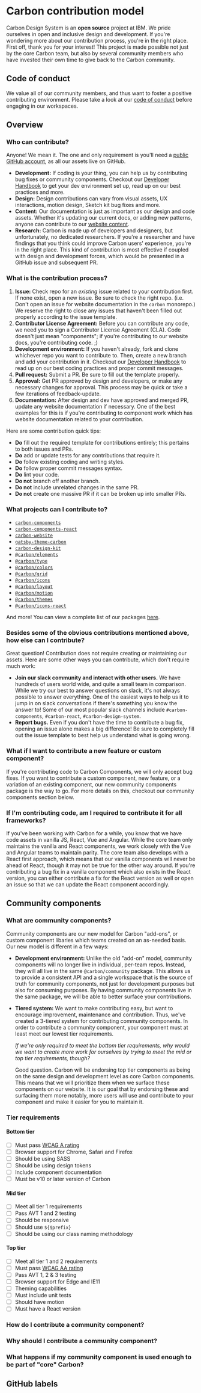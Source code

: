# Carbon contribution model

Carbon Design System is an **open source** project at IBM. We pride ourselves in
open and inclusive design and development. If you're wondering more about our
contribution process, you're in the right place. First off, thank you for your
interest! This project is made possible not just by the core Carbon team, but
also by several community members who have invested their own time to give back
to the Carbon community.

## Code of conduct

We value all of our community members, and thus want to foster a positive
contributing environment. Please take a look at our
[code of conduct](./code_of_conduct.md) before engaging in our workspaces.

## Overview

### Who can contribute?

Anyone! We mean it. The one and only requirement is you'll need a
[public GitHub account](https://github.com/join), as all our assets live on
GitHub.

- **Development:** If coding is your thing, you can help us by contributing bug
  fixes or community components. Checkout our
  [Developer Handbook](../developer-handbook.md) to get your dev environment set
  up, read up on our best practices and more.
- **Design:** Design contributions can vary from visual assets, UX interactions,
  motion design, Sketch kit bug fixes and more.
- **Content:** Our documentation is just as important as our design and code
  assets. Whether it's updating our current docs, or adding new patterns, anyone
  can contribute to our
  [website content](https://github.com/carbon-design-system/carbon-website).
- **Research:** Carbon is made up of developers and designers, but
  unfortunately, no dedicated researchers. If you're a researcher and have
  findings that you think could improve Carbon users' experience, you're in the
  right place. This kind of contribution is most effective if coupled with
  design and development forces, which would be presented in a GitHub issue and
  subsequent PR.

### What is the contribution process?

1. **Issue:** Check repo for an _existing_ issue related to your contribution
   first. If none exist, open a new issue. Be sure to check the right repo.
   (i.e. Don't open an issue for website documentation in the `carbon`
   monorepo.) We reserve the right to close any issues that haven't been filled
   out properly according to the issue template.
2. **Contributor License Agreement:** Before you can contribute any code, we
   need you to sign a Contributor License Agreement (CLA). Code doesn't just
   mean "components"; if you're contributing to our website docs, you're
   contributing code. ;)
3. **Development environment:** If you haven't already, fork and clone whichever
   repo you want to contribute to. Then, create a new branch and add your
   contribution in it. Checkout our
   [Developer Handbook](../developer-handbook.md) to read up on our best coding
   practices and proper commit messages.
4. **Pull request:** Submit a PR. Be sure to fill out the template properly.
5. **Approval:** Get PR approved by design and developers, or make any necessary
   changes for approval. This process may be quick or take a few iterations of
   feedback-update.
6. **Documentation:** After design and dev have approved and merged PR, update
   any website documentation if necessary. One of the best examples for this is
   if you're contributing to component work which has website documentation
   related to your contribution.

Here are some contribution quick tips:

- **Do** fill out the required template for contributions entirely; this
  pertains to both issues and PRs.
- **Do** add or update tests for any contributions that require it.
- **Do** follow existing coding and writing styles.
- **Do** follow proper commit messages syntax.
- **Do** lint your code.
- **Do not** branch off another branch.
- **Do not** include unrelated changes in the same PR.
- **Do not** create one massive PR if it can be broken up into smaller PRs.

### What projects can I contribute to?

- [`carbon-components`](https://github.com/carbon-design-system/carbon/tree/master/packages/components)
- [`carbon-components-react`](https://github.com/carbon-design-system/carbon/tree/master/packages/react)
- [`carbon-website`](https://github.com/carbon-design-system/carbon-website)
- [`gatsby-theme-carbon`](https://github.com/carbon-design-system/gatsby-theme-carbon)
- [`carbon-design-kit`](https://github.com/carbon-design-system/carbon-design-kit)
- [`@carbon/elements`](https://github.com/carbon-design-system/carbon/tree/master/packages/elements)
- [`@carbon/type`](https://github.com/carbon-design-system/carbon/tree/master/packages/type)
- [`@carbon/colors`](https://github.com/carbon-design-system/carbon/tree/master/packages/colors)
- [`@carbon/grid`](https://github.com/carbon-design-system/carbon/tree/master/packages/grid)
- [`@carbon/icons`](https://github.com/carbon-design-system/carbon/tree/master/packages/icons)
- [`@carbon/layout`](https://github.com/carbon-design-system/carbon/tree/master/packages/layout)
- [`@carbon/motion`](https://github.com/carbon-design-system/carbon/tree/master/packages/motion)
- [`@carbon/themes`](https://github.com/carbon-design-system/carbon/tree/master/packages/themes)
- [`@carbon/icons-react`](https://github.com/carbon-design-system/carbon/tree/master/packages/icons-react)

And more! You can view a complete list of our packages
[here](https://github.com/carbon-design-system/carbon/tree/master/packages).

### Besides some of the obvious contributions mentioned above, how else can I contribute?

Great question! Contribution does not require creating or maintaining our
assets. Here are some other ways you can contribute, which don't require much
work:

- **Join our slack community and interact with other users.** We have hundreds
  of users world wide, and quite a small team in comparison. While we try our
  best to answer questions on slack, it's not always possible to answer
  everything. One of the easiest ways to help us it to jump in on slack
  conversations if there's something you know the answer to! Some of our most
  popular slack channels include `#carbon-components`, `#carbon-react`,
  `#carbon-design-system`.
- **Report bugs.** Even if you don't have the time to contribute a bug fix,
  opening an issue alone makes a big difference! Be sure to completely fill out
  the issue template to best help us understand what is going wrong.

### What if I want to contribute a new feature or custom component?

If you're contributing code to Carbon Components, we will only accept bug fixes.
If you want to contribute a custom component, new feature, or a variation of an
existing component, our new community components package is the way to go. For
more details on this, checkout our community components section below.

### If I'm contributing code, am I required to contribute it for all frameworks?

If you've been working with Carbon for a while, you know that we have code
assets in vanilla JS, React, Vue and Angular. While the core team only maintains
the vanilla and React components, we work closely with the Vue and Angular teams
to maintain parity. The core team also develops with a React first approach,
which means that our vanilla components will never be ahead of React, though it
may not be true for the other way around. If you're contributing a bug fix in a
vanilla component which also exists in the React version, you can either
contribute a fix for the React version as well or open an issue so that we can
update the React component accordingly.

## Community components

### What are community components?

Community components are our new model for Carbon "add-ons", or custom component
libaries which teams created on an as-needed basis. Our new model is different
in a few ways:

- **Development environment:** Unlike the old "add-on" model, community
  components will no longer live in individual, per-team repos. Instead, they
  will all live in the same `@carbon/community` package. This allows us to
  provide a consistent API and a single workspace that is the source of truth
  for community components, not just for development purposes but also for
  consuming purposes. By having community components live in the same package,
  we will be able to better surface your contributions.
- **Tiered system:** We want to make contributing easy, but want to encourage
  improvement, maintenance and contribution. Thus, we've created a 3-tiered
  system for contributing community components. In order to contribute a
  community component, your component must at least meet our lowest tier
  requirements.

  _If we're only required to meet the bottom tier requirements, why would we
  want to create more work for ourselves by trying to meet the mid or top tier
  requirements, though?_

  Good question. Carbon will be endorsing top tier components as being on the
  same design and development level as core Carbon components. This means that
  we will prioritize them when we surface these components on our website. It is
  our goal that by endorsing these and surfacing them more notably, more users
  will use and contribute to your component and make it easier for you to
  maintain it.

### Tier requirements

#### Bottom tier

- [ ] Must pass
      [WCAG A rating](https://www.w3.org/WAI/WCAG21/quickref/?versions=2.0&currentsidebar=%23col_customize&levels=aa%2Caaa&techniques=advisory&technologies=pdf)
- [ ] Browser support for Chrome, Safari and Firefox
- [ ] Should be using SASS
- [ ] Should be using design tokens
- [ ] Include component documentation
- [ ] Must be v10 or later version of Carbon

#### Mid tier

- [ ] Meet all tier 1 requirements
- [ ] Pass AVT 1 and 2 testing
- [ ] Should be responsive
- [ ] Should use `${$prefix}`
- [ ] Should be using our class naming methodology

#### Top tier

- [ ] Meet all tier 1 and 2 requirements
- [ ] Must pass
      [WCAG AA rating](https://www.w3.org/WAI/WCAG21/quickref/?versions=2.0&currentsidebar=%23col_customize&levels=aaa&techniques=advisory&technologies=pdf&showtechniques=312)
- [ ] Pass AVT 1, 2 & 3 testing
- [ ] Browser support for Edge and IE11
- [ ] Theming capabilities
- [ ] Must include unit tests
- [ ] Should have motion
- [ ] Must have a React version

### How do I contribute a community component?

### Why should I contribute a community component?

### What happens if my community component is used enough to be part of "core" Carbon?

## GitHub labels
